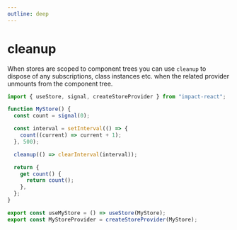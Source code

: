 ```yaml
---
outline: deep
---
```


# cleanup

When stores are scoped to component trees you can use `cleanup` to dispose of any subscriptions, class instances etc. when the related provider unmounts from the component tree.

```ts
import { useStore, signal, createStoreProvider } from "impact-react";

function MyStore() {
  const count = signal(0);

  const interval = setInterval(() => {
    count((current) => current + 1);
  }, 500);

  cleanup(() => clearInterval(interval));

  return {
    get count() {
      return count();
    },
  };
}

export const useMyStore = () => useStore(MyStore);
export const MyStoreProvider = createStoreProvider(MyStore);
```
